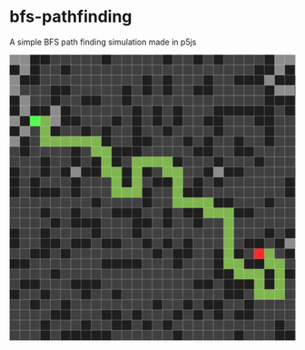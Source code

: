 # bfs-pathfinding
A simple BFS path finding simulation made in p5js

![Preview][pre]

[pre]: https://github.com/kay-af/bfs-pathfinding/blob/master/preview.gif
